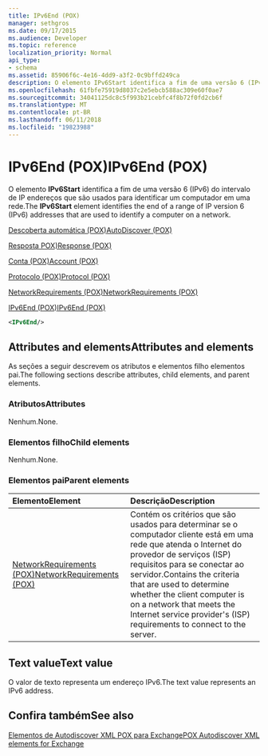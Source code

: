 ```yaml
---
title: IPv6End (POX)
manager: sethgros
ms.date: 09/17/2015
ms.audience: Developer
ms.topic: reference
localization_priority: Normal
api_type:
- schema
ms.assetid: 85906f6c-4e16-4dd9-a3f2-0c9bffd249ca
description: O elemento IPv6Start identifica a fim de uma versão 6 (IPv6) do intervalo de IP endereços que são usados para identificar um computador em uma rede.
ms.openlocfilehash: 61fbfe75919d8037c2e5ebcb588ac309e60f0ae7
ms.sourcegitcommit: 34041125dc8c5f993b21cebfc4f8b72f0fd2cb6f
ms.translationtype: MT
ms.contentlocale: pt-BR
ms.lasthandoff: 06/11/2018
ms.locfileid: "19823988"
---
```

# <a name="ipv6end-pox"></a><span data-ttu-id="453bc-103">IPv6End (POX)</span><span class="sxs-lookup"><span data-stu-id="453bc-103">IPv6End (POX)</span></span>

<span data-ttu-id="453bc-104">O elemento **IPv6Start** identifica a fim de uma versão 6 (IPv6) do intervalo de IP endereços que são usados para identificar um computador em uma rede.</span><span class="sxs-lookup"><span data-stu-id="453bc-104">The **IPv6Start** element identifies the end of a range of IP version 6 (IPv6) addresses that are used to identify a computer on a network.</span></span> 
  
[<span data-ttu-id="453bc-105">Descoberta automática (POX)</span><span class="sxs-lookup"><span data-stu-id="453bc-105">AutoDiscover (POX)</span></span>](autodiscover-pox.md)
  
[<span data-ttu-id="453bc-106">Resposta POX)</span><span class="sxs-lookup"><span data-stu-id="453bc-106">Response (POX)</span></span>](response-pox.md)
  
[<span data-ttu-id="453bc-107">Conta (POX)</span><span class="sxs-lookup"><span data-stu-id="453bc-107">Account (POX)</span></span>](account-pox.md)
  
[<span data-ttu-id="453bc-108">Protocolo (POX)</span><span class="sxs-lookup"><span data-stu-id="453bc-108">Protocol (POX)</span></span>](protocol-pox.md)
  
[<span data-ttu-id="453bc-109">NetworkRequirements (POX)</span><span class="sxs-lookup"><span data-stu-id="453bc-109">NetworkRequirements (POX)</span></span>](networkrequirements-pox.md)
  
[<span data-ttu-id="453bc-110">IPv6End (POX)</span><span class="sxs-lookup"><span data-stu-id="453bc-110">IPv6End (POX)</span></span>](ipv6end-pox.md)
  
```xml
<IPv6End/>
```

## <a name="attributes-and-elements"></a><span data-ttu-id="453bc-111">Attributes and elements</span><span class="sxs-lookup"><span data-stu-id="453bc-111">Attributes and elements</span></span>

<span data-ttu-id="453bc-112">As seções a seguir descrevem os atributos e elementos filho elementos pai.</span><span class="sxs-lookup"><span data-stu-id="453bc-112">The following sections describe attributes, child elements, and parent elements.</span></span>
  
### <a name="attributes"></a><span data-ttu-id="453bc-113">Atributos</span><span class="sxs-lookup"><span data-stu-id="453bc-113">Attributes</span></span>

<span data-ttu-id="453bc-114">Nenhum.</span><span class="sxs-lookup"><span data-stu-id="453bc-114">None.</span></span>
  
### <a name="child-elements"></a><span data-ttu-id="453bc-115">Elementos filho</span><span class="sxs-lookup"><span data-stu-id="453bc-115">Child elements</span></span>

<span data-ttu-id="453bc-116">Nenhum.</span><span class="sxs-lookup"><span data-stu-id="453bc-116">None.</span></span>
  
### <a name="parent-elements"></a><span data-ttu-id="453bc-117">Elementos pai</span><span class="sxs-lookup"><span data-stu-id="453bc-117">Parent elements</span></span>

|<span data-ttu-id="453bc-118">**Elemento**</span><span class="sxs-lookup"><span data-stu-id="453bc-118">**Element**</span></span>|<span data-ttu-id="453bc-119">**Descrição**</span><span class="sxs-lookup"><span data-stu-id="453bc-119">**Description**</span></span>|
|:-----|:-----|
|[<span data-ttu-id="453bc-120">NetworkRequirements (POX)</span><span class="sxs-lookup"><span data-stu-id="453bc-120">NetworkRequirements (POX)</span></span>](networkrequirements-pox.md) <br/> |<span data-ttu-id="453bc-121">Contém os critérios que são usados para determinar se o computador cliente está em uma rede que atenda o Internet do provedor de serviços (ISP) requisitos para se conectar ao servidor.</span><span class="sxs-lookup"><span data-stu-id="453bc-121">Contains the criteria that are used to determine whether the client computer is on a network that meets the Internet service provider's (ISP) requirements to connect to the server.</span></span>  <br/> |
   
## <a name="text-value"></a><span data-ttu-id="453bc-122">Text value</span><span class="sxs-lookup"><span data-stu-id="453bc-122">Text value</span></span>

<span data-ttu-id="453bc-123">O valor de texto representa um endereço IPv6.</span><span class="sxs-lookup"><span data-stu-id="453bc-123">The text value represents an IPv6 address.</span></span>
  
## <a name="see-also"></a><span data-ttu-id="453bc-124">Confira também</span><span class="sxs-lookup"><span data-stu-id="453bc-124">See also</span></span>



[<span data-ttu-id="453bc-125">Elementos de Autodiscover XML POX para Exchange</span><span class="sxs-lookup"><span data-stu-id="453bc-125">POX Autodiscover XML elements for Exchange</span></span>](pox-autodiscover-xml-elements-for-exchange.md)

